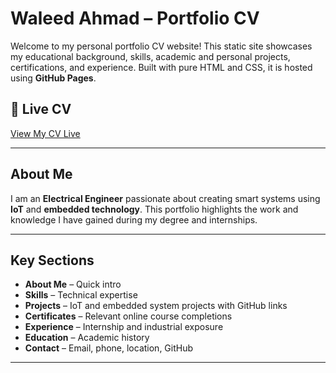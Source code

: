 # Waleed Ahmad – Portfolio CV

Welcome to my personal portfolio CV website! This static site showcases my educational background, skills, academic and personal projects, certifications, and experience. Built with pure HTML and CSS, it is hosted using **GitHub Pages**.

## 🔗 Live CV

 [View My CV Live](https://github.com/WaleedAhmad-pf/Digital-CV)


---

## About Me

I am an **Electrical Engineer** passionate about creating smart systems using **IoT** and **embedded technology**. This portfolio highlights the work and knowledge I have gained during my degree and internships.

---

## Key Sections

- **About Me** – Quick intro
- **Skills** – Technical expertise
- **Projects** – IoT and embedded system projects with GitHub links
- **Certificates** – Relevant online course completions
- **Experience** – Internship and industrial exposure
- **Education** – Academic history
- **Contact** – Email, phone, location, GitHub

---